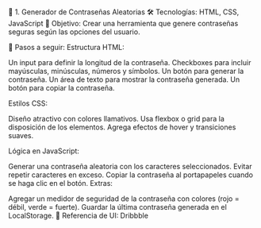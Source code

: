 📌 1. Generador de Contraseñas Aleatorias
🛠️ Tecnologías: HTML, CSS, JavaScript
🎯 Objetivo: Crear una herramienta que genere contraseñas seguras según las opciones del usuario.

🔹 Pasos a seguir:
Estructura HTML:

Un input para definir la longitud de la contraseña.
Checkboxes para incluir mayúsculas, minúsculas, números y símbolos.
Un botón para generar la contraseña.
Un área de texto para mostrar la contraseña generada.
Un botón para copiar la contraseña.

Estilos CSS:

Diseño atractivo con colores llamativos.
Usa flexbox o grid para la disposición de los elementos.
Agrega efectos de hover y transiciones suaves.

Lógica en JavaScript:

Generar una contraseña aleatoria con los caracteres seleccionados.
Evitar repetir caracteres en exceso.
Copiar la contraseña al portapapeles cuando se haga clic en el botón.
Extras:

Agregar un medidor de seguridad de la contraseña con colores (rojo = débil, verde = fuerte).
Guardar la última contraseña generada en el LocalStorage.
🔗 Referencia de UI: Dribbble